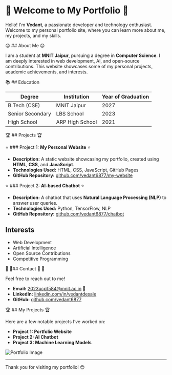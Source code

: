 # 🚀 Welcome to My Portfolio 🚀

Hello! I'm **Vedant**, a passionate developer and technology enthusiast. Welcome to my personal portfolio site, where you can learn more about me, my projects, and my skills.

😊 ## About Me  😊

I am a student at **MNIT Jaipur**, pursuing a degree in **Computer Science**. I am deeply interested in web development, AI, and open-source contributions. This website showcases some of my personal projects, academic achievements, and interests.

📚 ## Education

| Degree          | Institution          | Year of Graduation |
|-----------------|----------------------|--------------------|
| B.Tech (CSE)    | MNIT Jaipur          | 2027               |
| Senior Secondary| LBS School           | 2023               |
| High School     | ARP High School      | 2021               |

🏆 ## Projects 🏆

⭐ ### Project 1: **My Personal Website** ⭐

- **Description:** A static website showcasing my portfolio, created using **HTML**, **CSS**, and **JavaScript**.
- **Technologies Used:** HTML, CSS, JavaScript, GitHub Pages
- **GitHub Repository:** [github.com/vedant6877/my-website](https://github.com/vedant6877/my-website)

⭐ ### Project 2: **AI-based Chatbot** ⭐

- **Description:** A chatbot that uses **Natural Language Processing (NLP)** to answer user queries.
- **Technologies Used:** Python, TensorFlow, NLP
- **GitHub Repository:** [github.com/vedant6877/chatbot](https://github.com/vedant6877/chatbot)

## Interests

- Web Development
- Artificial Intelligence
- Open Source Contributions
- Competitive Programming

📧 📧## Contact 📧 📧

Feel free to reach out to me!

- **Email:** [2023ucp1584@mnit.ac.in](mailto:2023ucp1584@mnit.ac.in) 📧
- **LinkedIn:** [linkedin.com/in/vedantdesale](https://linkedin.com/in/vedantdesale)
- **GitHub:** [github.com/vedant6877](https://github.com/vedant6877)

🏆 ## My Projects 🏆

Here are a few notable projects I’ve worked on:

- **Project 1: Portfolio Website**
- **Project 2: AI Chatbot**
- **Project 3: Machine Learning Models**

![Portfolio Image](https://iiot-world-com.b-cdn.net/wp-content/uploads/2021/02/future-artificial-intelligence-robot-cyborg.jpg)

---

Thank you for visiting my portfolio! 😊
